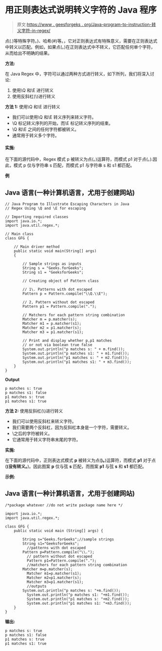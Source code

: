 # 用正则表达式说明转义字符的 Java 程序

> 原文:[https://www . geesforgeks . org/Java-program-to-instruction-转义字符-in-regex/](https://www.geeksforgeeks.org/java-program-to-illustrate-escaping-characters-in-regex/)

点(.)等特殊字符。)、哈希(#)等。，它对正则表达式有特殊意义，需要在正则表达式中转义以匹配。例如，如果点(。)在正则表达式中不转义，它匹配任何单个字符，从而给出不明确的结果。

**方法:**

在 Java Regex 中，字符可以通过两种方式进行转义，如下所列，我们将深入讨论:

1.  使用\Q 和\E 进行转义
2.  使用反斜杠(\\)进行转义

**方法 1:** 使用\Q 和\E 进行转义

*   我们可以使用\Q 和\E 转义序列来转义字符。
*   \Q 标记转义序列的开始，而\E 标记转义序列的结束。
*   \Q 和\E 之间的任何字符都被转义。
*   通常用于转义多个字符。

#### **实施:**

在下面的源代码中，Regex 模式 p 被转义为点(。)运算符，而模式 p1 对于点(。).因此，模式 p 仅与字符串 s 匹配，而模式 p1 与字符串 s 和 s1 都匹配。

**例**

## Java 语言(一种计算机语言，尤用于创建网站)

```
// Java Program to Illustrate Escaping Characters in Java
// Regex Using \Q and \E for escaping

// Importing required classes
import java.io.*;
import java.util.regex.*;

// Main class
class GFG {

    // Main driver method
    public static void main(String[] args)
    {

        // Sample strings as inputs
        String s = "Geeks.forGeeks";
        String s1 = "GeeksforGeeks";

        // Creating object of Pattern class

        // 1\. Patterns with dot escaped
        Pattern p = Pattern.compile("\\Q.\\E");

        // 2, Pattern without dot escaped
        Pattern p1 = Pattern.compile(".");

        // Matchers for each pattern string combination
        Matcher m = p.matcher(s);
        Matcher m1 = p.matcher(s1);
        Matcher m2 = p1.matcher(s);
        Matcher m3 = p1.matcher(s1);

        // Print and display whether p,p1 matches
        // or not via boolean true false
        System.out.println("p matches s: " + m.find());
        System.out.println("p matches s1: " + m1.find());
        System.out.println("p1 matches s: " + m2.find());
        System.out.println("p1 matches s1: " + m3.find());
    }
}
```

**Output**

```
p matches s: true
p matches s1: false
p1 matches s: true
p1 matches s1: true
```

**方法 2:** 使用反斜杠(\\)进行转义

*   我们可以使用反斜杠来转义字符。
*   我们需要两个反斜杠，因为反斜杠本身是一个字符，需要转义。
*   \\之后的字符被转义。
*   它通常用于转义字符串末尾的字符。

**实施:**

在下面的源代码中，正则表达式模式 **p** 被转义为点(**)。**)运算符，而模式 **p1** 对于点(**)没有转义。**)。因此图案 **p** 仅与弦 **s** 匹配，而图案 **p1** 与弦 **s** 和 **s1** 都匹配。

**示例:**

## Java 语言(一种计算机语言，尤用于创建网站)

```
/*package whatever //do not write package name here */

import java.io.*;
import java.util.regex.*;

class GFG {
    public static void main (String[] args) {

        String s="Geeks.forGeeks";//sample strings
        String s1="GeeksforGeeks";
          //patterns with dot escaped
        Pattern p=Pattern.compile("\\.");
          // pattern without dot escaped
          Pattern p1=Pattern.compile(".");
          //matchers for each pattern string combination
        Matcher m=p.matcher(s);
          Matcher m1=p.matcher(s1);
          Matcher m2=p1.matcher(s);
          Matcher m3=p1.matcher(s1);
          //outputs
        System.out.println("p matches s: "+m.find());
          System.out.println("p matches s1: "+m1.find());
          System.out.println("p1 matches s: "+m2.find());
          System.out.println("p1 matches s1: "+m3.find());
    }
}
```

**输出:**

```
p matches s: true
p matches s1: false
p1 matches s: true
p1 matches s1: true
```